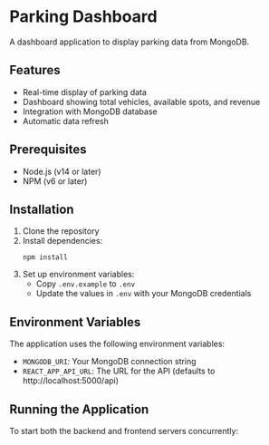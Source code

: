 # Parking Dashboard

A dashboard application to display parking data from MongoDB.

## Features

- Real-time display of parking data
- Dashboard showing total vehicles, available spots, and revenue
- Integration with MongoDB database
- Automatic data refresh

## Prerequisites

- Node.js (v14 or later)
- NPM (v6 or later)

## Installation

1. Clone the repository
2. Install dependencies:
   ```
   npm install
   ```
3. Set up environment variables:
   - Copy `.env.example` to `.env`
   - Update the values in `.env` with your MongoDB credentials

## Environment Variables

The application uses the following environment variables:

- `MONGODB_URI`: Your MongoDB connection string
- `REACT_APP_API_URL`: The URL for the API (defaults to http://localhost:5000/api)

## Running the Application

To start both the backend and frontend servers concurrently:

```